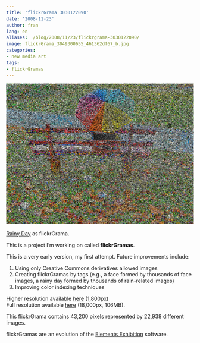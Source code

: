 ```yaml
---
title: 'flickrGrama 3030122090'
date: '2008-11-23'
author: fran
lang: en
aliases:  /blog/2008/11/23/flickrgrama-3030122090/
image: flickrGrama_3049300655_461362df67_b.jpg
categories:
- new media art
tags:
- flickrGramas
---
```

![3049300655_461362df67_b.jpg](3049300655_461362df67_b.jpg)

[Rainy Day](http://www.flickr.com/photos/summerfeelings/3030122090/) as flickrGrama.

This is a project I’m working on called **flickrGramas**.

This is a very early version, my first attempt. Future improvements include:
1) Using only Creative Commons derivatives allowed images  
2) Creating flickrGramas by tags (e.g., a face formed by thousands of face images, a rainy day formed by thousands of rain-related images)  
3) Improving color indexing techniques

Higher resolution available [here](3049300655_8ca88c85b5_o.jpg) (1,800px)  
Full resolution available [here](http://entregas.fransimo.info/flickrGramas/3030122090/fG_3030122090_ps.jpg) (18,000px, 106MB).

This flickrGrama contains 43,200 pixels represented by 22,938 different images.

flickrGramas are an evolution of the [Elements Exhibition](http://elements-barcelona.com/) software.


